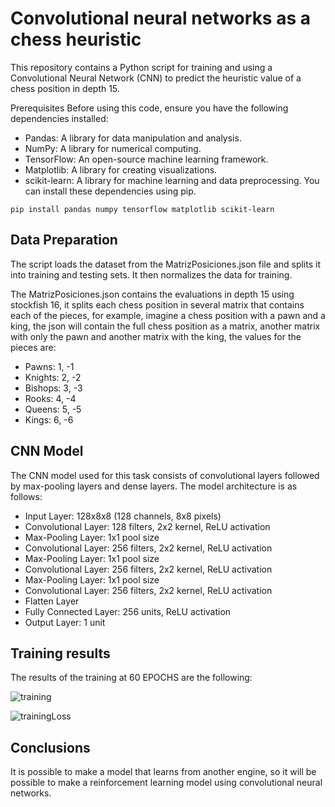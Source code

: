 # Convolutional neural networks as a chess heuristic

This repository contains a Python script for training and using a Convolutional Neural Network (CNN) to predict the heuristic value of a chess position in depth 15.

Prerequisites
Before using this code, ensure you have the following dependencies installed:

- Pandas: A library for data manipulation and analysis.
- NumPy: A library for numerical computing.
- TensorFlow: An open-source machine learning framework.
- Matplotlib: A library for creating visualizations.
- scikit-learn: A library for machine learning and data preprocessing.
You can install these dependencies using pip.

```
pip install pandas numpy tensorflow matplotlib scikit-learn
```


## Data Preparation
The script loads the dataset from the MatrizPosiciones.json file and splits it into training and testing sets. It then normalizes the data for training.

The MatrizPosiciones.json contains the evaluations in depth 15 using stockfish 16, it splits each chess position in several matrix that contains each of the pieces, for example, imagine a chess position with a pawn and a king, the json will contain the full chess position as a matrix, another matrix with only the pawn and another matrix with the king, the values for the pieces are:

- Pawns: 1, -1
- Knights: 2, -2
- Bishops: 3, -3
- Rooks: 4, -4
- Queens: 5, -5
- Kings: 6, -6

## CNN Model
The CNN model used for this task consists of convolutional layers followed by max-pooling layers and dense layers. The model architecture is as follows:

- Input Layer: 128x8x8 (128 channels, 8x8 pixels)
- Convolutional Layer: 128 filters, 2x2 kernel, ReLU activation
- Max-Pooling Layer: 1x1 pool size
- Convolutional Layer: 256 filters, 2x2 kernel, ReLU activation
- Max-Pooling Layer: 1x1 pool size
- Convolutional Layer: 256 filters, 2x2 kernel, ReLU activation
- Max-Pooling Layer: 1x1 pool size
- Convolutional Layer: 256 filters, 2x2 kernel, ReLU activation
- Flatten Layer
- Fully Connected Layer: 256 units, ReLU activation
- Output Layer: 1 unit

## Training results

The results of the training at 60 EPOCHS are the following:

![training](https://github.com/nenomg/Chess-convolutional-neural-networks-as-a-heuristic/assets/105873794/3a8662bc-ed7b-4bde-a52e-b9fcb5dffe0e)

![trainingLoss](https://github.com/nenomg/Chess-convolutional-neural-networks-as-a-heuristic/assets/105873794/a336a7a8-1c3b-4089-810a-07431fc94743)


## Conclusions

It is possible to make a model that learns from another engine, so it will be possible to make a reinforcement learning model using convolutional neural networks.
